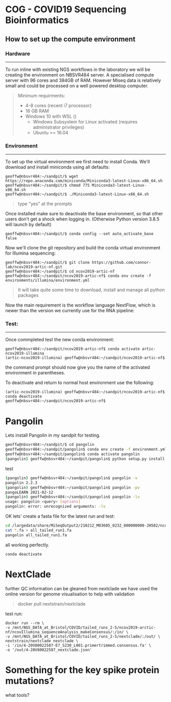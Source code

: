 # COG - COVID19 Sequencing Bioinformatics
## How to set up the compute environment
### Hardware
<hr>
To run inline with existing NGS workflows in the laboratory we will be creating the environment on NBSVR484 server. A specialised compute server with 96 cores and 384GB of RAM. However Miseq data is relatively small and could be processed on a well powered desktop computer.

> Minimum requirments:
>  * 4-8 cores (recent i7 processor)
>  * 16 GB RAM
>  * Windows 10 with WSL ()
>    * Windows Subsystem for Linux activated (requires administrator privileges)
>    * Ubuntu >= 16.04

### Environment
<hr>

To set up the virtual environment we first need to install Conda. We'll download and install miniconda using all defaults:

```
geoffw@nbsvr484:~/sandpit/$ wget https://repo.anaconda.com/miniconda/Miniconda3-latest-Linux-x86_64.sh
geoffw@nbsvr484:~/sandpit/$ chmod 775 Miniconda3-latest-Linux-x86_64.sh
geoffw@nbsvr484:~/sandpit/$ ./Miniconda3-latest-Linux-x86_64.sh
```

> type "yes" at the prompts

Once installed make sure to deactivate the base environment, so that other users don't get a shock when logging in. (Otherwise Python version 3.8.5 will launch by default)

```
geoffw@nbsvr484:~/sandpit/$ conda config --set auto_activate_base false
```

Now we'll clone the git repository and build the conda virtual environment for Illumina sequencing:

```
geoffw@nbsvr484:~/sandpit/$ git clone https://github.com/connor-lab/ncov2019-artic-nf.git
geoffw@nbsvr484:~/sandpit/$ cd ncov2019-artic-nf
geoffw@nbsvr484:~/sandpit/ncov2019-artic-nf$ conda env create -f environments/illumina/environment.yml
```

> It will take quite some time to download, install and manage all python packages

Now the main requirement is the workflow language NextFlow, which is newer than the version we currently use for the RNA pipeline:
> 

### Test:
<hr>
Once commpleted test the new conda environment:

```
geoffw@nbsvr484:~/sandpit/ncov2019-artic-nf$ conda activate artic-ncov2019-illumina
(artic-ncov2019-illumina) geoffw@nbsvr484:~/sandpit/ncov2019-artic-nf$ 
```

the command prompt should now give you the name of the activated environment in parentheses.

To deactivate and return to normal host environment use the following:
```
(artic-ncov2019-illumina) geoffw@nbsvr484:~/sandpit/ncov2019-artic-nf$ conda deactivate
geoffw@nbsvr484:~/sandpit/ncov2019-artic-nf$
```


# Pangolin

Lets install Pangolin in my sandpit for testing.

```bash
geoffw@nbsvr484:~/sandpit/$ cd pangolin
geoffw@nbsvr484:~/sandpit/pangolin$ conda env create -f environment.yml
geoffw@nbsvr484:~/sandpit/pangolin$ conda activate pangolin
(pangolin) geoffw@nbsvr484:~/sandpit/pangolin$ python setup.py install
```
test
```bash
(pangolin) geoffw@nbsvr484:~/sandpit/pangolin$ pangolin -v
pangolin 2.2.3
(pangolin) geoffw@nbsvr484:~/sandpit/pangolin$ pangolin -pv
pangoLEARN 2021-02-12
(pangolin) geoffw@nbsvr484:~/sandpit/pangolin$ pangolin -lv
usage: pangolin <query> [options]
pangolin: error: unrecognized arguments: -lv
```

OK lets' create a fasta file for the latest run and test:
```bash
cd /largedata/share/MiSeqOutput2/210212_M03605_0232_000000000-JH582/ncov2019-arctic-nf/ncovIllumina_sequenceAnalysis_makeConsensus
cat *.fa > all_tailed_run1.fa
pangolin all_tailed_run1.fa
```
all working perfectly.


```
conda deactivate
```

# NextClade

further QC information can be gleaned from nextclade
we have used the online version for genome visualisation to help with validation

> docker pull nextstrain/nextclade

test run:

```
docker run --rm \
-v /mnt/NGS_DATA_at_Bristol/COVID/tailed_runs_2-5/ncov2019-arctic-nf/ncovIllumina_sequenceAnalysis_makeConsensus/:/in/ \
-v /mnt/NGS_DATA_at_Bristol/COVID/tailed_runs_2-5/nextclade/:/out/ \
nextstrain/nextclade nextclade \
-i '/in/4-20V80022587-E7_S230_L001.primertrimmed.consensus.fa' \
-o '/out/4-20V80022587_nextclade.json'
```

# Something for the key spike protein mutations?

what tools?

